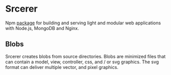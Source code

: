 # Srcerer
Npm [package](https://www.npmjs.com/package/srcerer) for building and serving light and modular web applications with Node.js, MongoDB and Nginx.

## Blobs
Srcerer creates blobs from source directories. Blobs are minimized files that can contain a model, view, controller, css, and / or svg graphics. The svg format can deliver multiple vector, and pixel graphics.
